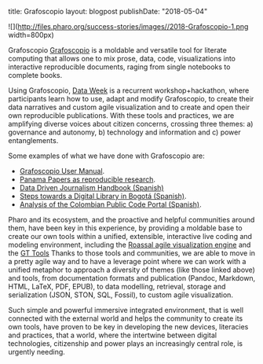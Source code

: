 title: Grafoscopiolayout: blogpostpublishDate: "2018-05-04"![](http://files.pharo.org/success-stories/images//2018-Grafoscopio-1.png width=800px)Grafoscopio [Grafoscopio](http://mutabit.com/grafoscopio/index.en.html) is a moldable and versatile tool for literate computing that allowsone to mix prose, data, code, visualizations into interactive reproducible documents,raging from single notebooks to complete books.Using Grafoscopio, [Data Week](http://mutabit.com/dataweek/) is a recurrent workshop+hackathon, where participants learn how touse, adapt and modify Grafoscopio, to create their data narratives and customagile visualization and to create and open their own reproducible publications.With these tools and practices, we are amplifying diverse voices about citizenconcerns, crossing three themes: a\) governance and autonomy, b\) technology andinformation and c\) power entanglements.Some examples of what we have done with Grafoscopio are:- [Grafoscopio User Manual](http://mutabit.com/grafoscopio/index.en.html).- [Panama Papers as reproducible research](http://mutabit.com/offray/blog/en/entry/panama-papers-1).- [Data Driven Journalism Handbook \(Spanish\)](http://mutabit.com/repos.fossil/mapeda/)- [Steps towards a Digital Library in Bogotá \(Spanish\)](http://mutabit.com/repos.fossil/dataweek/doc/tip/Artefactos/BibliotecaDigitalBogota/intro.md).- [Analysis of the Colombian Public Code Portal \(Spanish\)](http://mutabit.com/repos.fossil/dataweek/doc/tip/Artefactos/SoftwarePublicoColombia/intro.md).Pharo and its ecosystem, and the proactive and helpful communities around them, have been key in this experience, by providing a moldable base to create ourown tools within a unified, extensible, interactive live coding and modelingenvironment, including the[Roassal agile visualization engine](http://agilevisualization.com/) and the [GT Tools](http://gtoolkit.org/)Thanks to those tools and communities, we are able to move in a pretty agile wayand to have a leverage point where we can work with a unified metaphor to approacha diversity of themes \(like those linked above\) and tools, from documentationformats and publication \(Pandoc, Markdown, HTML, LaTeX, PDF, EPUB\), to data modelling,retrieval, storage and serialization \(JSON, STON, SQL, Fossil\), to custom agilevisualization.Such simple and powerful immersive integrated environment, that is wellconnected with the external world and helps the community to create its own tools,have proven to be key in developing the new devices, literacies and practices,that a world, where the intertwine between digital technologies, citizenship andpower plays an increasingly central role, is urgently needing.